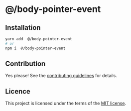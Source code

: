 # @/body-pointer-event

## Installation

```sh
yarn add  @/body-pointer-event
# or
npm i  @/body-pointer-event
```

## Contribution

Yes please! See the [contributing guidelines](https://github.com/chakra-ui/core/blob/main/CONTRIBUTING.md) for details.

## Licence

This project is licensed under the terms of the [MIT license](https://github.com/chakra-ui/core/blob/main/LICENSE).
